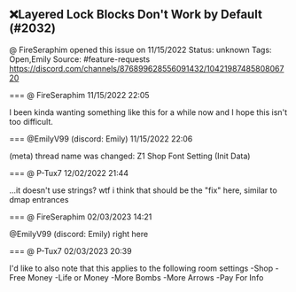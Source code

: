 ## ❌Layered Lock Blocks Don't Work by Default (#2032)
@ FireSeraphim opened this issue on 11/15/2022
Status: unknown
Tags: Open,Emily
Source: #feature-requests https://discord.com/channels/876899628556091432/1042198748580806720


=== @ FireSeraphim 11/15/2022 22:05

I been kinda wanting something like this for a while now and I hope this isn't too difficult.

=== @EmilyV99 (discord: Emily) 11/15/2022 22:06

(meta) thread name was changed: Z1 Shop Font Setting (Init Data)

=== @ P-Tux7 12/02/2022 21:44

...it doesn't use strings? wtf
i think that should be the "fix" here, similar to dmap entrances

=== @ FireSeraphim 02/03/2023 14:21

@EmilyV99 (discord: Emily) right here

=== @ P-Tux7 02/03/2023 20:39

I'd like to also note that this applies to the following room settings
-Shop
-Free Money
-Life or Money
-More Bombs
-More Arrows
-Pay For Info
